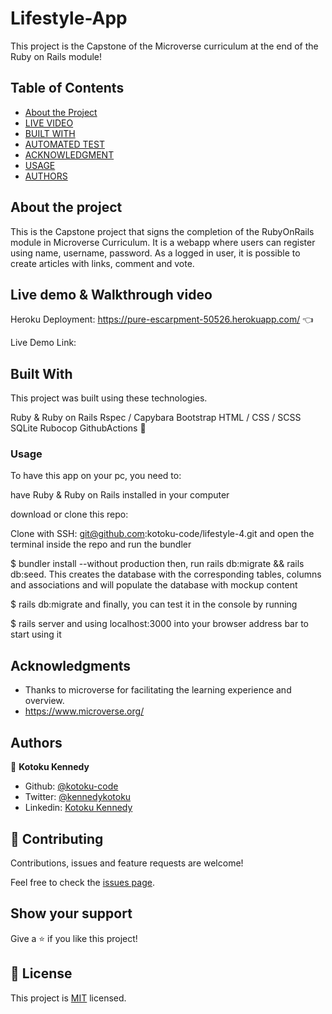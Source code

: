 # Lifestyle-App

This project is the Capstone of the Microverse curriculum at the end of the Ruby on Rails module!

## Table of Contents

* [About the Project](#about-the-project)
* [LIVE VIDEO](#live_video)
* [BUILT WITH](#built_with)
* [AUTOMATED TEST](#automated_test)
* [ACKNOWLEDGMENT](#acknowledgment)
* [USAGE](#usage)
* [AUTHORS](#authors)

## About the project

This is the Capstone project that signs the completion of the RubyOnRails module in Microverse Curriculum. It is a webapp where users can register using name, username, password. As a logged in user, it is possible to create articles with links, comment and vote. 

## Live demo & Walkthrough video

Heroku Deployment: https://pure-escarpment-50526.herokuapp.com/  👈

Live Demo Link: 

## Built With

This project was built using these technologies.

Ruby & Ruby on Rails
Rspec / Capybara
Bootstrap
HTML / CSS / SCSS
SQLite
Rubocop
GithubActions 💪

### Usage

To have this app on your pc, you need to:

have Ruby & Ruby on Rails installed in your computer

download or clone this repo:

Clone with SSH:
  git@github.com:kotoku-code/lifestyle-4.git
and open the terminal inside the repo and run the bundler

$ bundler install --without production
then, run rails db:migrate && rails db:seed. This creates the database with the corresponding tables, columns and associations and will populate the database with mockup content

$ rails db:migrate
and finally, you can test it in the console by running

$ rails server and using localhost:3000 into your browser address bar to start using it



## Acknowledgments

- Thanks to microverse for facilitating the learning experience and overview.
- https://www.microverse.org/


## Authors

👤 **Kotoku Kennedy**

- Github: [@kotoku-code](https://github.com/kotoku-code)
- Twitter: [@kennedykotoku](https://twitter.com/kennedykotoku)
- Linkedin: [Kotoku Kennedy](www.linkedin.com/in/kotoku-kennedy-5b04a9128)

## 🤝 Contributing

Contributions, issues and feature requests are welcome!

Feel free to check the [issues page](issues/).

## Show your support

Give a ⭐️ if you like this project!
## 📝 License

This project is [MIT](LICENSE) licensed.
